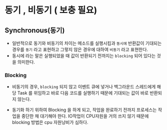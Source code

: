 # 동기 , 비동기 ( 보충 필요)



## Synchronous(동기)

* 일반적으로 동기와 비동기의 차이는 메소드를 실행시킴과 `동시에` 반환값이 기대되는 경우를 `동기` 라고 표현하고 그렇지 않은 경우에 대하여 `비동기` 라고 표현한다.
* 동시에 라는 말은 실행되었을 때 값이 반환되기 전까지는 `blocking` 되어 있다는 것을 의미한다.

### Blocking 

* 비동기의 경우, `blocking` 되지 않고 이벤트 큐에 넣거나 백그라운드 스레드에게 해당 Task 를 위임하고 바로 다음 코드를 실행하기 때문에 기대되는 값이 바로 반환되지 않는다.

* 동기화 하기 위하여 Blocking 을 하게 되고, 작업을 완료하기 전까지 프로세스는 작업을 중단한 채 대기해야 한다. IO작업이 CPU자원을 거의 쓰지 않기 때문에 blocking 방법은 cpu 자원낭비가 심하다.